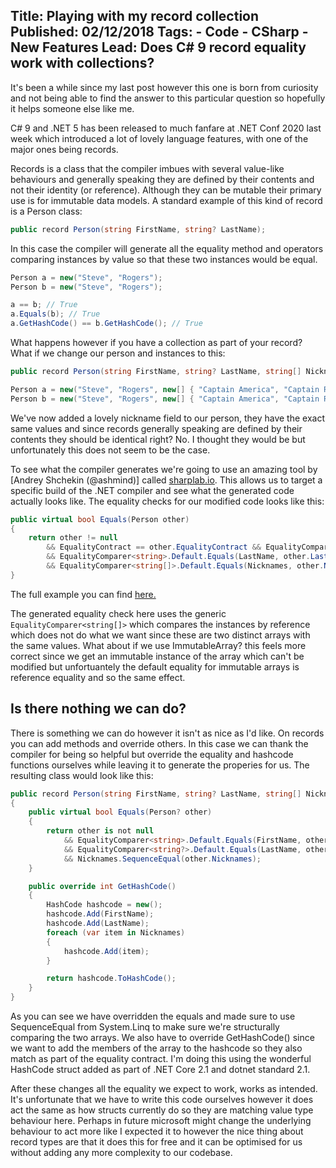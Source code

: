 Title: Playing with my record collection
Published: 02/12/2018
Tags: 
    - Code 
    - CSharp
    - New Features
Lead: Does C# 9 record equality work with collections?
---
It's been a while since my last post however this one is born from curiosity and not being able to find the answer to this particular question so hopefully it helps someone else like me.

C# 9 and .NET 5 has been released to much fanfare at .NET Conf 2020 last week which introduced a lot of lovely language features, with one of the major ones being records.

Records is a class that the compiler imbues with several value-like behaviours and generally speaking they are defined by their contents and not their identity (or reference). 
Although they can be mutable their primary use is for immutable data models.
A standard example of this kind of record is a Person class:
```cs
public record Person(string FirstName, string? LastName);
```

In this case the compiler will generate all the equality method and operators comparing instances by value so that these two instances would be equal.
```cs
Person a = new("Steve", "Rogers");
Person b = new("Steve", "Rogers");

a == b; // True
a.Equals(b); // True
a.GetHashCode() == b.GetHashCode(); // True
```

What happens however if you have a collection as part of your record? What if we change our person and instances to this:
```cs
public record Person(string FirstName, string? LastName, string[] Nicknames);

Person a = new("Steve", "Rogers", new[] { "Captain America", "Captain Rogers" });
Person b = new("Steve", "Rogers", new[] { "Captain America", "Captain Rogers" });
```

We've now added a lovely nickname field to our person, they have the exact same values and since records generally speaking are defined by their contents they should be identical right? No. I thought they would be but unfortunately this does not seem to be the case.

To see what the compiler generates we're going to use an amazing tool by [Andrey Shchekin (@ashmind)] called [sharplab.io](https://sharplab.io).
This allows us to target a specific build of the .NET compiler and see what the generated code actually looks like.
The equality checks for our modified code looks like this:
```cs
public virtual bool Equals(Person other)
{
    return other != null 
	    && EqualityContract == other.EqualityContract && EqualityComparer<string>.Default.Equals(FirstName, other.FirstName) 
	    && EqualityComparer<string>.Default.Equals(LastName, other.LastName) 
	    && EqualityComparer<string[]>.Default.Equals(Nicknames, other.Nicknames);
}
```
The full example you can find [here.](https://sharplab.io/#v2:EYLgZgpghgLgrgJwgZwLQGMD2A3KCCWUAdjKkvAkcgDQAmIA1AD4ACATAIwCwAULywGYABEiwJaQgAoQEyTEQAULDgAYhAMXyyYAOSgBbCNSHKVAfiEAZKMl0GjJ1QG0AukJ350AayL3kASgBuXl5fQ2QAByh0CEcAOgAlOBJ8QziAYUx9CPwAGxkAZRlsTxReAG9eIWqTYXYhAElkAFEADxgZX1yGonwYcoBfXgGgA=)

The generated equality check here uses the generic `EqualityComparer<string[]>` which compares the instances by reference which does not do what we want since these are two distinct arrays with the same values.
What about if we use ImmutableArray<string>? this feels more correct since we get an immutable instance of the array which can't be modified but unfortuantely the default equality for immutable arrays is reference equality and so the same effect.

## Is there nothing we can do?
There is something we can do however it isn't as nice as I'd like. On records you can add methods and override others. 
In this case we can thank the compiler for being so helpful but override the equality and hashcode functions ourselves while leaving it to generate the properies for us.
The resulting class would look like this:
```cs
public record Person(string FirstName, string? LastName, string[] Nicknames)
{
    public virtual bool Equals(Person? other)
    {
        return other is not null
            && EqualityComparer<string>.Default.Equals(FirstName, other.FirstName)
            && EqualityComparer<string?>.Default.Equals(LastName, other.LastName)
            && Nicknames.SequenceEqual(other.Nicknames);
    }

    public override int GetHashCode()
    {
        HashCode hashcode = new();
        hashcode.Add(FirstName);
        hashcode.Add(LastName);
        foreach (var item in Nicknames)
        {
            hashcode.Add(item);
        }

        return hashcode.ToHashCode();
    }
}
```

As you can see we have overridden the equals and made sure to use SequenceEqual from System.Linq to make sure we're structurally comparing the two arrays.
We also have to override GetHashCode() since we want to add the members of the array to the hashcode so they also match as part of the equality contract.
I'm doing this using the wonderful HashCode struct added as part of .NET Core 2.1 and dotnet standard 2.1.

After these changes all the equality we expect to work, works as intended.
It's unfortunate that we have to write this code ourselves however it does act the same as how structs currently do so they are matching value type behaviour here.
Perhaps in future microsoft might change the underlying behaviour to act more like I expected it to however the nice thing about record types are that it does this for free and it can be optimised for us without adding any more complexity to our codebase.
